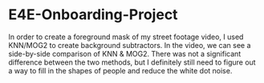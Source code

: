# E4E-Onboarding-Project
In order to create a foreground mask of my street footage video, I used KNN/MOG2 to create background subtractors. In the video, we can see a side-by-side comparison
of KNN & MOG2. There was not a significant difference between the two methods, but I definitely still need to figure out a way to fill in the shapes of people and reduce the
white dot noise. 
